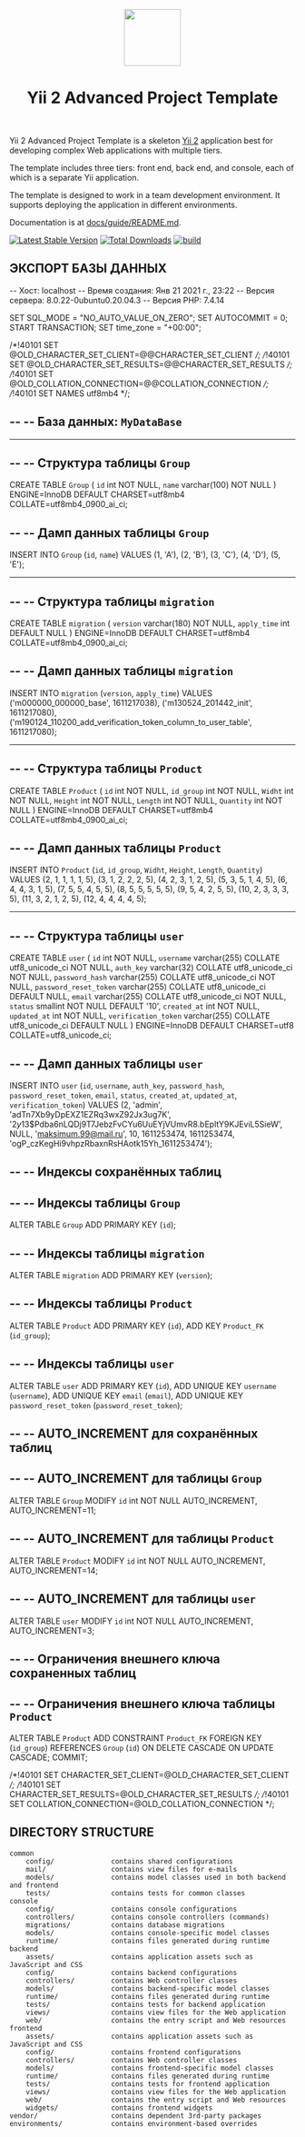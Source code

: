 <p align="center">
    <a href="https://github.com/yiisoft" target="_blank">
        <img src="https://avatars0.githubusercontent.com/u/993323" height="100px">
    </a>
    <h1 align="center">Yii 2 Advanced Project Template</h1>
    <br>
</p>

Yii 2 Advanced Project Template is a skeleton [Yii 2](http://www.yiiframework.com/) application best for
developing complex Web applications with multiple tiers.

The template includes three tiers: front end, back end, and console, each of which
is a separate Yii application.

The template is designed to work in a team development environment. It supports
deploying the application in different environments.

Documentation is at [docs/guide/README.md](docs/guide/README.md).

[![Latest Stable Version](https://img.shields.io/packagist/v/yiisoft/yii2-app-advanced.svg)](https://packagist.org/packages/yiisoft/yii2-app-advanced)
[![Total Downloads](https://img.shields.io/packagist/dt/yiisoft/yii2-app-advanced.svg)](https://packagist.org/packages/yiisoft/yii2-app-advanced)
[![build](https://github.com/yiisoft/yii2-app-advanced/workflows/build/badge.svg)](https://github.com/yiisoft/yii2-app-advanced/actions?query=workflow%3Abuild)

ЭКСПОРТ БАЗЫ ДАННЫХ
-------------------

-- Хост: localhost
-- Время создания: Янв 21 2021 г., 23:22
-- Версия сервера: 8.0.22-0ubuntu0.20.04.3
-- Версия PHP: 7.4.14

SET SQL_MODE = "NO_AUTO_VALUE_ON_ZERO";
SET AUTOCOMMIT = 0;
START TRANSACTION;
SET time_zone = "+00:00";


/*!40101 SET @OLD_CHARACTER_SET_CLIENT=@@CHARACTER_SET_CLIENT */;
/*!40101 SET @OLD_CHARACTER_SET_RESULTS=@@CHARACTER_SET_RESULTS */;
/*!40101 SET @OLD_COLLATION_CONNECTION=@@COLLATION_CONNECTION */;
/*!40101 SET NAMES utf8mb4 */;

--
-- База данных: `MyDataBase`
--

-- --------------------------------------------------------

--
-- Структура таблицы `Group`
--

CREATE TABLE `Group` (
  `id` int NOT NULL,
  `name` varchar(100) NOT NULL
) ENGINE=InnoDB DEFAULT CHARSET=utf8mb4 COLLATE=utf8mb4_0900_ai_ci;

--
-- Дамп данных таблицы `Group`
--

INSERT INTO `Group` (`id`, `name`) VALUES
(1, 'A'),
(2, 'B'),
(3, 'C'),
(4, 'D'),
(5, 'E');

-- --------------------------------------------------------

--
-- Структура таблицы `migration`
--

CREATE TABLE `migration` (
  `version` varchar(180) NOT NULL,
  `apply_time` int DEFAULT NULL
) ENGINE=InnoDB DEFAULT CHARSET=utf8mb4 COLLATE=utf8mb4_0900_ai_ci;

--
-- Дамп данных таблицы `migration`
--

INSERT INTO `migration` (`version`, `apply_time`) VALUES
('m000000_000000_base', 1611217038),
('m130524_201442_init', 1611217080),
('m190124_110200_add_verification_token_column_to_user_table', 1611217080);

-- --------------------------------------------------------

--
-- Структура таблицы `Product`
--

CREATE TABLE `Product` (
  `id` int NOT NULL,
  `id_group` int NOT NULL,
  `Widht` int NOT NULL,
  `Height` int NOT NULL,
  `Length` int NOT NULL,
  `Quantity` int NOT NULL
) ENGINE=InnoDB DEFAULT CHARSET=utf8mb4 COLLATE=utf8mb4_0900_ai_ci;

--
-- Дамп данных таблицы `Product`
--

INSERT INTO `Product` (`id`, `id_group`, `Widht`, `Height`, `Length`, `Quantity`) VALUES
(2, 1, 1, 1, 1, 5),
(3, 1, 2, 2, 2, 5),
(4, 2, 3, 1, 2, 5),
(5, 3, 5, 1, 4, 5),
(6, 4, 4, 3, 1, 5),
(7, 5, 5, 4, 5, 5),
(8, 5, 5, 5, 5, 5),
(9, 5, 4, 2, 5, 5),
(10, 2, 3, 3, 3, 5),
(11, 3, 2, 1, 2, 5),
(12, 4, 4, 4, 4, 5);

-- --------------------------------------------------------

--
-- Структура таблицы `user`
--

CREATE TABLE `user` (
  `id` int NOT NULL,
  `username` varchar(255) COLLATE utf8_unicode_ci NOT NULL,
  `auth_key` varchar(32) COLLATE utf8_unicode_ci NOT NULL,
  `password_hash` varchar(255) COLLATE utf8_unicode_ci NOT NULL,
  `password_reset_token` varchar(255) COLLATE utf8_unicode_ci DEFAULT NULL,
  `email` varchar(255) COLLATE utf8_unicode_ci NOT NULL,
  `status` smallint NOT NULL DEFAULT '10',
  `created_at` int NOT NULL,
  `updated_at` int NOT NULL,
  `verification_token` varchar(255) COLLATE utf8_unicode_ci DEFAULT NULL
) ENGINE=InnoDB DEFAULT CHARSET=utf8 COLLATE=utf8_unicode_ci;

--
-- Дамп данных таблицы `user`
--

INSERT INTO `user` (`id`, `username`, `auth_key`, `password_hash`, `password_reset_token`, `email`, `status`, `created_at`, `updated_at`, `verification_token`) VALUES
(2, 'admin', 'adTn7Xb9yDpEXZ1EZRq3wxZ92Jx3ug7K', '$2y$13$Pdba6nLQDj9T7JebzFvCYu6UuEYjVUmvR8.bEpltY9KJEviL5SieW', NULL, 'maksimum.99@mail.ru', 10, 1611253474, 1611253474, 'ogP_czKegHi9vhpzRbaxnRsHAotk15Yh_1611253474');

--
-- Индексы сохранённых таблиц
--

--
-- Индексы таблицы `Group`
--
ALTER TABLE `Group`
  ADD PRIMARY KEY (`id`);

--
-- Индексы таблицы `migration`
--
ALTER TABLE `migration`
  ADD PRIMARY KEY (`version`);

--
-- Индексы таблицы `Product`
--
ALTER TABLE `Product`
  ADD PRIMARY KEY (`id`),
  ADD KEY `Product_FK` (`id_group`);

--
-- Индексы таблицы `user`
--
ALTER TABLE `user`
  ADD PRIMARY KEY (`id`),
  ADD UNIQUE KEY `username` (`username`),
  ADD UNIQUE KEY `email` (`email`),
  ADD UNIQUE KEY `password_reset_token` (`password_reset_token`);

--
-- AUTO_INCREMENT для сохранённых таблиц
--

--
-- AUTO_INCREMENT для таблицы `Group`
--
ALTER TABLE `Group`
  MODIFY `id` int NOT NULL AUTO_INCREMENT, AUTO_INCREMENT=11;

--
-- AUTO_INCREMENT для таблицы `Product`
--
ALTER TABLE `Product`
  MODIFY `id` int NOT NULL AUTO_INCREMENT, AUTO_INCREMENT=14;

--
-- AUTO_INCREMENT для таблицы `user`
--
ALTER TABLE `user`
  MODIFY `id` int NOT NULL AUTO_INCREMENT, AUTO_INCREMENT=3;

--
-- Ограничения внешнего ключа сохраненных таблиц
--

--
-- Ограничения внешнего ключа таблицы `Product`
--
ALTER TABLE `Product`
  ADD CONSTRAINT `Product_FK` FOREIGN KEY (`id_group`) REFERENCES `Group` (`id`) ON DELETE CASCADE ON UPDATE CASCADE;
COMMIT;

/*!40101 SET CHARACTER_SET_CLIENT=@OLD_CHARACTER_SET_CLIENT */;
/*!40101 SET CHARACTER_SET_RESULTS=@OLD_CHARACTER_SET_RESULTS */;
/*!40101 SET COLLATION_CONNECTION=@OLD_COLLATION_CONNECTION */;

DIRECTORY STRUCTURE
-------------------

```
common
    config/              contains shared configurations
    mail/                contains view files for e-mails
    models/              contains model classes used in both backend and frontend
    tests/               contains tests for common classes    
console
    config/              contains console configurations
    controllers/         contains console controllers (commands)
    migrations/          contains database migrations
    models/              contains console-specific model classes
    runtime/             contains files generated during runtime
backend
    assets/              contains application assets such as JavaScript and CSS
    config/              contains backend configurations
    controllers/         contains Web controller classes
    models/              contains backend-specific model classes
    runtime/             contains files generated during runtime
    tests/               contains tests for backend application    
    views/               contains view files for the Web application
    web/                 contains the entry script and Web resources
frontend
    assets/              contains application assets such as JavaScript and CSS
    config/              contains frontend configurations
    controllers/         contains Web controller classes
    models/              contains frontend-specific model classes
    runtime/             contains files generated during runtime
    tests/               contains tests for frontend application
    views/               contains view files for the Web application
    web/                 contains the entry script and Web resources
    widgets/             contains frontend widgets
vendor/                  contains dependent 3rd-party packages
environments/            contains environment-based overrides
```
